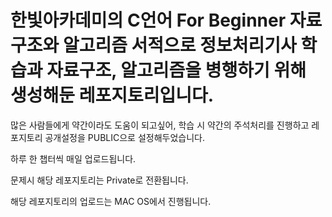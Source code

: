 # 한빛아카데미의 C언어 For Beginner 자료구조와 알고리즘 서적으로 정보처리기사 학습과 자료구조, 알고리즘을 병행하기 위해 생성해둔 레포지토리입니다.

많은 사람들에게 약간이라도 도움이 되고싶어, 학습 시 약간의 주석처리를 진행하고 레포지토리 공개설정을 PUBLIC으로 설정해두었습니다.

하루 한 챕터씩 매일 업로드됩니다.

문제시 해당 레포지토리는 Private로 전환됩니다.

해당 레포지토리의 업로드는 MAC OS에서 진행됩니다.


